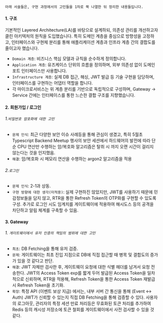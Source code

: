 ```
아래 서술들은, 구현 과정에서의 고민들을 1차로 쭉 나열한 뒤 정리한 내용들입니다.
```

#### 1. 구조
기본적인 Layered Architecture(LA)를 바탕으로 설계하되, 의존성 관리를 개선하고자 클린 아키텍처의 원칙을 도입했습니다. 특히 도메인 계층을 중심으로 방향성을 고정하고, 인터페이스와 구현체 분리를 통해 애플리케이션 계층과 인프라 계층 간의 결합도를 줄이고자 했습니다.
- `Domain 계층`: 비즈니스 핵심 모델과 규칙을 순수하게 정의합니다.    
- `Application 계층`: 유즈케이스 단위의 흐름을 정의하며, 외부 의존성 없이 도메인 포트 인터페이스만 사용합니다.
- `Infrastructure 계층`: 실제 DB 접근, 해싱, JWT 발급 등 기술 구현을 담당하며, 인터페이스를 구현하는 어댑터 역할을 합니다.    
- 각 마이크로서비스는 위 계층 분리를 기반으로 독립적으로 구성하며, Gateway → Service 간에는 인터페이스를 통한 느슨한 결합 구조를 지향했습니다.
	 
#### 2. 회원가입 / 로그인
###### 1.`비밀번호 암호화에 대한 고민`
- `문제 인식`: 최근 다양한 보안 이슈 사례등을 통해 관심이 생겼고, 특히 5월초 Typescript Backend Meetup 행사의 보안 세션에서 하드웨어의 발전에 따라 단순 CPU 연산만 수행하는 암/복호화 알고리즘은 탈취 시 까지 오랜 시간이 걸리지 않는다는 것을 인지했음.
- `해결`: 암/복호화 시 메모리 연산을 수행하는 argon2 알고리즘을 적용

###### 2.`로그인`
- `문제 인식`: 2-1과 상동.
- `구현 방향에 대한 생각(미적용)`: 실제 구현하진 않았지만, JWT를 사용하기 때문에 민감정보들을 담지 않고, RTR을 통한 Refresh Token의 OTP화를 구현할 수 있도록 구성. 추가로 로그인 시도 임계치를 게이트웨이에 적용하여 해시도스 등의 공격을 차단하고 알림 체계를 구축할 수 있음.
	
#### 3. Gateway
###### 1. `게이트웨이에서 유저 인증의 책임의 범위에 대한 고민`
- `최초`: DB Fetching을 통해 유저 검증.
- `문제`: 게이트웨이는 최초 진입 지점으로 DB에 직접 접근할 때 병목 및 결합도의 증가가 있을 것 같다고 판단.
- `해결`: JWT 자체만 검사한 후, 게이트웨이 요청에 대한 식별 헤더를 남겨서 요청 전송한다. JWT의 Access Token exp를 짧게 두어 발급된 Access Token을 일차적으로 신뢰하며, RTR을 적용해, Refresh Token을 통한 Access Token 재발급 시 Refresh Token을 초기화.
- `확장`: 특정 API (이벤트 보상 지급) 에서는, 내부 서버 간 통신을 통해 (Event <-> Auth) JWT가 신뢰할 수 있는지 직접 DB Fetching을 통해 검증할 수 있다. 사용자의 로그아웃, 관리자의 특정 세션 만료 처리등은 무효화된 토큰 처리를 추가하여 Redis 등의 캐시성 저장소에 토큰 철회를 게이트웨이에서 사전 검사할 수 있을 것 같다.